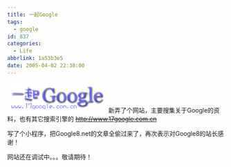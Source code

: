 ```yaml
---
title: 一起Google
tags:
  - google
id: 837
categories:
  - Life
abbrlink: 1a53b3e5
date: 2005-04-02 22:38:00
---
```

[![17google.com.cn](/images/2005/04/02_12749.png)](http://www.17google.com.cn/)
新弄了个网站，主要搜集关于Google的资料，也有其它搜索引擎的
~~http://www.17google.com.cn~~

写了个小程序，把Google8.net的文章全偷过来了，再次表示对Google8的站长感谢！

网站还在调试中。。。敬请期待！